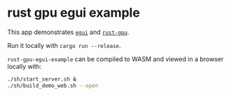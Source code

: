 # rust gpu egui example
This app demonstrates [`egui`](https://github.com/emilk/egui/) and [`rust-gpu`](https://github.com/EmbarkStudios/rust-gpu).

Run it locally with `cargo run --release`.

`rust-gpu-egui-example` can be compiled to WASM and viewed in a browser locally with:

```sh
./sh/start_server.sh &
./sh/build_demo_web.sh --open
```
